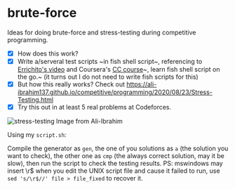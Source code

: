 # brute-force
Ideas for doing brute-force and stress-testing during competitive programming.
- [x] How does this work?
- [x] Write a/serveral test scripts ~in fish shell script~, referencing to [Errichito's video](https://www.youtube.com/watch?v=JXTVOyQpSGM) and Coursera's [CC course](https://www.coursera.org/learn/competitive-programming-core-skills/lecture/70ymh/stress-testing)~, learn fish shell script on the go.~ (it turns out I do not need to write fish scripts for this)
- [x] But how this really works? Check out https://ali-ibrahim137.github.io/competitive/programming/2020/08/23/Stress-Testing.html
- [x] Try this out in at least 5 real problems at Codeforces.

![stress-testing](https://ali-ibrahim137.github.io//assets/img/Stress%20Testing/1.jpeg)
Image from Ali-Ibrahim


Using my `script.sh`:

Compile the generator as `gen`, the one of you solutions as `a` (the solution you want to check), the other one as `cmp` (the always correct solution, may it be slow), then run the script to check the testing results. PS: mswindows may insert \r$ when you edit the UNIX script file and cause it failed to run, use `sed 's/\r$//' file > file_fixed` to recover it.
